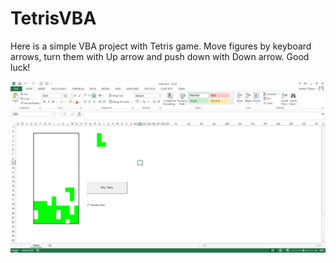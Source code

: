 # TetrisVBA

Here is a simple VBA project with Tetris game.
Move figures by keyboard arrows, turn them with Up arrow and push down with Down arrow.
Good luck!

![Excel Tetris Game Screenshot](https://raw.githubusercontent.com/navferty/TetrisVBA/master/Tetris.jpg)